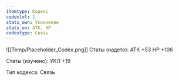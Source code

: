 ```yaml
---
itemtype: Кодекс
codexlvl: 1
stats_own: Уклонение
stats_on: АТК, HP
codextype: Связь
---
```

![[Temp/Placeholder_Codex.png]]
Статы (надето):
АТК +53
HP +106

Статы (изучено):
УКЛ +19

Тип кодекса: Связь
